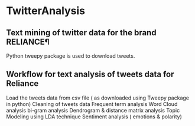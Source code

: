 # TwitterAnalysis

## Text mining of twitter data for the brand RELIANCE¶
Python tweepy package is used to download tweets. 

## Workflow for text analysis of tweets data for Reliance
Load the tweets data from csv file ( as downloaded using Tweepy package in python)
Cleaning of tweets data
Frequent term analysis
Word Cloud analysis
bi-gram analysis
Dendrogram & distance matrix analysis
Topic Modeling using LDA technique
Sentiment analysis ( emotions & polarity)

